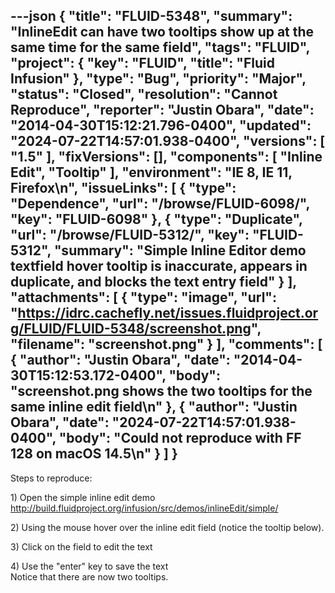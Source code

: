 ---json
{
  "title": "FLUID-5348",
  "summary": "InlineEdit can have two tooltips show up at the same time for the same field",
  "tags": "FLUID",
  "project": {
    "key": "FLUID",
    "title": "Fluid Infusion"
  },
  "type": "Bug",
  "priority": "Major",
  "status": "Closed",
  "resolution": "Cannot Reproduce",
  "reporter": "Justin Obara",
  "date": "2014-04-30T15:12:21.796-0400",
  "updated": "2024-07-22T14:57:01.938-0400",
  "versions": [
    "1.5"
  ],
  "fixVersions": [],
  "components": [
    "Inline Edit",
    "Tooltip"
  ],
  "environment": "IE 8, IE 11, Firefox\n",
  "issueLinks": [
    {
      "type": "Dependence",
      "url": "/browse/FLUID-6098/",
      "key": "FLUID-6098"
    },
    {
      "type": "Duplicate",
      "url": "/browse/FLUID-5312/",
      "key": "FLUID-5312",
      "summary": "Simple Inline Editor demo textfield hover tooltip is inaccurate, appears in duplicate, and blocks the text entry field"
    }
  ],
  "attachments": [
    {
      "type": "image",
      "url": "https://idrc.cachefly.net/issues.fluidproject.org/FLUID/FLUID-5348/screenshot.png",
      "filename": "screenshot.png"
    }
  ],
  "comments": [
    {
      "author": "Justin Obara",
      "date": "2014-04-30T15:12:53.172-0400",
      "body": "screenshot.png shows the two tooltips for the same inline edit field\n"
    },
    {
      "author": "Justin Obara",
      "date": "2024-07-22T14:57:01.938-0400",
      "body": "Could not reproduce with FF 128 on macOS 14.5\n"
    }
  ]
}
---
Steps to reproduce:

1\) Open the simple inline edit demo\
<http://build.fluidproject.org/infusion/src/demos/inlineEdit/simple/>

2\) Using the mouse hover over the inline edit field (notice the tooltip below).

3\) Click on the field to edit the text

4\) Use the "enter" key to save the text\
Notice that there are now two tooltips.

        